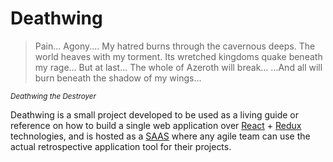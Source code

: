 # Deathwing

> Pain... Agony.... My hatred burns through the cavernous deeps. The world heaves with my torment. Its wretched kingdoms quake beneath my rage... But at last... The whole of Azeroth will break... ...And all will burn beneath the shadow of my wings...

*<small>Deathwing the Destroyer</small>*

Deathwing is a small project developed to be used as a living guide or reference on how to build a single web application over [React](https://facebook.github.io/react/) + [Redux](http://redux.js.org/) technologies, and is hosted as a [SAAS](https://en.wikipedia.org/wiki/Software_as_a_service) where any agile team can use the actual retrospective application tool for their projects.
